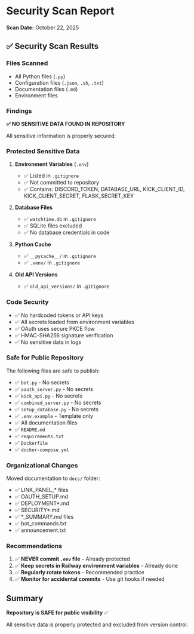 # Security Scan Report

**Scan Date:** October 22, 2025

## ✅ Security Scan Results

### Files Scanned
- All Python files (`.py`)
- Configuration files (`.json`, `.sh`, `.txt`)
- Documentation files (`.md`)
- Environment files

### Findings

**✅ NO SENSITIVE DATA FOUND IN REPOSITORY**

All sensitive information is properly secured:

### Protected Sensitive Data
1. **Environment Variables** (`.env`)
   - ✅ Listed in `.gitignore`
   - ✅ Not committed to repository
   - ✅ Contains: DISCORD_TOKEN, DATABASE_URL, KICK_CLIENT_ID, KICK_CLIENT_SECRET, FLASK_SECRET_KEY

2. **Database Files**
   - ✅ `watchtime.db` in `.gitignore`
   - ✅ SQLite files excluded
   - ✅ No database credentials in code

3. **Python Cache**
   - ✅ `__pycache__/` in `.gitignore`
   - ✅ `.venv/` in `.gitignore`

4. **Old API Versions**
   - ✅ `old_api_versions/` in `.gitignore`

### Code Security
- ✅ No hardcoded tokens or API keys
- ✅ All secrets loaded from environment variables
- ✅ OAuth uses secure PKCE flow
- ✅ HMAC-SHA256 signature verification
- ✅ No sensitive data in logs

### Safe for Public Repository
The following files are safe to publish:
- ✅ `bot.py` - No secrets
- ✅ `oauth_server.py` - No secrets
- ✅ `kick_api.py` - No secrets
- ✅ `combined_server.py` - No secrets
- ✅ `setup_database.py` - No secrets
- ✅ `.env.example` - Template only
- ✅ All documentation files
- ✅ `README.md`
- ✅ `requirements.txt`
- ✅ `Dockerfile`
- ✅ `docker-compose.yml`

### Organizational Changes
Moved documentation to `docs/` folder:
- ✅ LINK_PANEL_* files
- ✅ OAUTH_SETUP.md
- ✅ DEPLOYMENT*.md
- ✅ SECURITY*.md
- ✅ *_SUMMARY.md files
- ✅ bot_commands.txt
- ✅ announcement.txt

### Recommendations
1. ✅ **NEVER commit `.env` file** - Already protected
2. ✅ **Keep secrets in Railway environment variables** - Already done
3. ✅ **Regularly rotate tokens** - Recommended practice
4. ✅ **Monitor for accidental commits** - Use git hooks if needed

## Summary
**Repository is SAFE for public visibility** ✅

All sensitive data is properly protected and excluded from version control.
